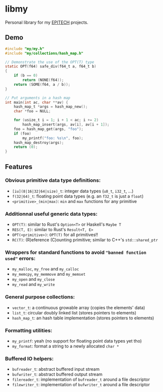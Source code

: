 # libmy

Personal library for my [EPITECH](https://www.epitech.eu) projects.

## Demo

```c
#include "my/my.h"
#include "my/collections/hash_map.h"

// Demonstrate the use of the OPT(T) type
static OPT(f64) safe_div(f64_t a, f64_t b)
{
    if (b == 0)
        return (NONE(f64));
    return (SOME(f64, a / b));
}

// Put arguments in a hash map
int main(int ac, char **av) {
    hash_map_t *args = hash_map_new();
    char *foo = NULL;

    for (usize_t i = 1; i + 1 < ac; i += 2)
        hash_map_insert(args, av[i], av[i + 1]);
    foo = hash_map_get(args, "foo");
    if (foo)
        my_printf("foo: %s\n", foo);
    hash_map_destroy(args);
    return (0);
}
```

## Features

### Obvious primitive data type definitions:
- `[iu](8|16|32|64|size)_t`: integer data types (`u8_t`, `i32_t`, ...)
- `f(32|64)_t`: floating point data types (e.g. an `f32_t` is just a `float`)
- `<primitive>_(min|max)`: `min` and `max` functions for any primitive

### Additionnal useful generic data types:
- `OPT(T)`: similar to Rust's `Option<T>` or Haskell's `Maybe T`
- `RES(T, E)`: similar to Rust's `Result<T, E>`
- `OPT(<primitive>)`: `OPT(T)` for all primitives!!
- `RC(T)`: (R)eference (C)ounting primitive; similar to C++'s `std::shared_ptr`

### Wrappers for standard functions to avoid `"banned function used"` errors:
- `my_malloc`, `my_free` and `my_calloc`
- `my_memcpy`, `my_memmove` and `my_memset`
- `my_open` and `my_close`
- `my_read` and `my_write`

### General purpose collections:
- `vector_t`: a continuous growable array (copies the elements' data)
- `list_t`: circular doubly linked list (stores pointers to elements)
- `hash_map_t`: an hash table implementation (stores pointers to elements)

### Formatting utilities:
- `my_printf`: yeah (no support for floating point data types yet tho)
- `my_format`: format a string to a newly allocated `char *`

### Buffered IO helpers:
- `bufreader_t`: abstract buffered input stream
- `bufwriter_t`: abstract buffered output stream
- `filereader_t`: implementation of `bufreader_t` around a file descriptor
- `filewriter_t`: implementation of `bufwriter_t` around a file descriptor
